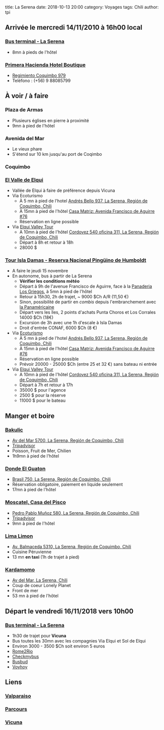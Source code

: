 title: La Serena
date: 2018-10-13 20:00
category: Voyages
tags: Chili
author: tpi


## Arrivée le mercredi 14/11/2010 à 16h00 local

### [Bus terminal - La Serena](https://www.google.com/maps/place/Bus+Terminal+-+La+Serena/@-29.9109984,-71.2588082,17z/data=!3m1!4b1!4m5!3m4!1s0x9691ca6eed3102a3:0x4e7a5c06135323cb!8m2!3d-29.9110031!4d-71.2566195)

* 8mn à pieds de l'hôtel

### [Primera Hacienda Hotel Boutique](http://primerahacienda.cl/)

* [Regimiento Coquimbo 979](https://www.google.com/maps/place/Regimiento+Coquimbo+979,+La+Serena,+Regi%C3%B3n+de+Coquimbo,+Chili/@-29.908524,-71.2531538,18z/data=!3m1!4b1!4m5!3m4!1s0x9691ca6f810ac8cb:0x1628589ae7e73db7!8m2!3d-29.9085263!4d-71.2520595)
* Teléfono : (+56) 9 88085799 

## À voir / à faire

### Plaza de Armas
* Plusieurs églises en pierre à proximité
* 9mn à pied de l'hôtel

### Avenida del Mar 
* Le vieux phare
* S'étend sur 10 km jusqu'au port de Coqimbo

### Coquimbo

### [El Valle de Elqui](http://www.ecoturismolaserena.cl/es_ES/portfolio/tour-valle-del-elqui/)
* Vallée de Elqui à faire de préférence depuis Vicuna
* Via Ecoturismo
    * À 5 mn à pied de l'hotel [Andrés Bello 937, La Serena, Región de Coquimbo, Chili](https://www.google.com/maps/place/Ecoturismo+La+Serena+-+Sucursal/@-29.9078603,-71.2547337,17z/data=!4m5!3m4!1s0x9691ca6fbeeeaaef:0xe2b059b7fd5095e3!8m2!3d-29.9077675!4d-71.2535232)
    * À 15mn à pied de l'hôtel [Casa Matriz: Avenida Francisco de Aguirre #76](https://www.google.com/maps/place/Ecoturismo+La+Serena+-+Casa+Matriz/@-29.9055764,-71.2624091,17z/data=!3m1!4b1!4m5!3m4!1s0x9691ca725db65209:0x7aee0243e7d9a76a!8m2!3d-29.9055811!4d-71.2602204)
    * Réservation en ligne possible
* Via [Elqui Valley Tour](http://goelqui.cl/tour-valle-de-elqui/)
    * A 10mn à pied de l'hôtel [Cordovez 540 oficina 311, La Serena, Región de Coquimbo, Chili](https://www.google.fr/maps/place/Gregorio+Cordovez+540,+oficina+311,+La+Serena,+Regi%C3%B3n+de+Coquimbo,+Chili/@-29.9031837,-71.251605,17z/data=!3m1!4b1!4m5!3m4!1s0x9691ca7afa483d63:0x4f77d759099c73b9!8m2!3d-29.9031837!4d-71.249411)
    * Départ à 8h et retour à 18h
    * 28000 $

### [Tour Isla Damas - Reserva Nacional Pingüino de Humboldt](https://fr.wikipedia.org/wiki/R%C3%A9serve_nationale_Ping%C3%BCino_de_Humboldt)
* A faire le jeudi 15 novembre
* En autonome, bus à partir de La Serena   
    * **Vérifier les conditions météo**
    * Départ à 9h de l'avenue Francisco de Aguirre, face à la [Panaderia Los Griegos](https://www.google.com/maps/place/Panaderia+y+rostiseria+los+griegos/@-29.9056158,-71.2547024,17z/data=!3m1!4b1!4m5!3m4!1s0x9691ca7004ab9db3:0xdd3a021b0515e98d!8m2!3d-29.9056205!4d-71.2525137), à 5mn à pied de l'hôtel
    * Retour à 15h30, 2h de trajet, ~ 9000 $Ch A/R (11,50 €)
    * Sinon, possibilité de partir en *combis* depuis l'embranchement avec [la Panaméricaine](https://www.google.com/maps/place/Ruta+5,+La+Serena,+Regi%C3%B3n+de+Coquimbo,+Chili/@-29.9025309,-71.2574624,17z/data=!4m5!3m4!1s0x915aae58996d1ff3:0x9bc1db8b120a2eea!8m2!3d-29.9023259!4d-71.2564403)
    * Départ vers les îles, 2 points d'achats Punta Choros et Los Corrales 14000 $Ch (18€)
    * Excursion de 3h avec une 1h d'escale à Isla Damas
    * Droit d'entrée CONAF, 6000 $Ch (8 €)
* Via [Ecoturismo](http://www.ecoturismolaserena.cl/es_ES/portfolio/tour-islas-damas/)
    * À 5 mn à pied de l'hotel [Andrés Bello 937, La Serena, Región de Coquimbo, Chili](https://www.google.com/maps/place/Ecoturismo+La+Serena+-+Sucursal/@-29.9078603,-71.2547337,17z/data=!4m5!3m4!1s0x9691ca6fbeeeaaef:0xe2b059b7fd5095e3!8m2!3d-29.9077675!4d-71.2535232)
    * À 15mn à pied de l'hôtel [Casa Matriz: Avenida Francisco de Aguirre #76](https://www.google.com/maps/place/Ecoturismo+La+Serena+-+Casa+Matriz/@-29.9055764,-71.2624091,17z/data=!3m1!4b1!4m5!3m4!1s0x9691ca725db65209:0x7aee0243e7d9a76a!8m2!3d-29.9055811!4d-71.2602204)
    * Réservation en ligne possible
    * Prévoir 20000 - 25000 $Ch (entre 25 et 32 €) sans bateau ni entrée
* Via [Elqui Valley Tour](http://goelqui.cl/tour-islas-damas/)
    * A 10mn à pied de l'hôtel [Cordovez 540 oficina 311, La Serena, Región de Coquimbo, Chili](https://www.google.fr/maps/place/Gregorio+Cordovez+540,+oficina+311,+La+Serena,+Regi%C3%B3n+de+Coquimbo,+Chili/@-29.9031837,-71.251605,17z/data=!3m1!4b1!4m5!3m4!1s0x9691ca7afa483d63:0x4f77d759099c73b9!8m2!3d-29.9031837!4d-71.249411)
    * Départ à 7h et retour à 17h
    * 35000 $ pour l'agence
    * 2500 $ pour la réserve
    * 11000 $ pour le bateau


## Manger et boire

### [Bakulic](http://www.bakulic.cl/)
* [Av del Mar 5700, La Serena, Región de Coquimbo, Chili](https://www.google.com/maps/place/Restaurant+Bakulic/@-29.9407135,-71.2889364,17z/data=!4m20!1m12!2m11!1srestaurants!3m6!1srestaurants!2sPrimera+Hacienda+Hotel+Boutique+-+Regimiento+Coquimbo+979,+La+Serena,+Regi%C3%B3n+de+Coquimbo,+Chili!3s0x9691ca6f810ab6b9:0x419e54284179e722!4m2!1d-71.2520595!2d-29.9085263!5m2!5m1!1s2018-10-30!3m6!1s0x9691ca2a1455e717:0xf763a902ba3cc888!5m1!1s2018-10-30!8m2!3d-29.9407135!4d-71.2867477)
* [Tripadvisor](https://www.tripadvisor.fr/Restaurant_Review-g303674-d2196562-Reviews-Bakulic-La_Serena_Coquimbo_Region.html)
* Poisson, Fruit de Mer, Chilien
* 1h9mn à pied de l'hôtel

### [Donde El Guaton](https://www.tripadvisor.fr/Restaurant_Review-g303674-d3369609-Reviews-Donde_el_Guaton-La_Serena_Coquimbo_Region.html)
* [Brasil 750, La Serena, Región de Coquimbo, Chili](https://www.google.com/maps/place/Restaurant+Donde+El+Guat%C3%B3n/@-29.9006183,-71.2482897,17z/data=!3m1!4b1!4m5!3m4!1s0x9691ca7bf4f8c28b:0x4e142e8c4f436bc4!8m2!3d-29.900623!4d-71.246101)
* Réservation obligatoire, paiement en liquide seulement
* 17mn à pied de l'hôtel

### [Moscatel, Casa del Pisco](http://www.moscatel.cl/)
* [Pedro Pablo Muñoz 580, La Serena, Región de Coquimbo, Chili](https://www.google.com/maps/place/Moscatel,+Casa+Del+Pisco+Chileno/@-29.904263,-71.2561447,17z/data=!4m8!1m2!2m1!1srestaurants!3m4!1s0x9691ca704f089203:0x294d35d6d02e166!8m2!3d-29.904263!4d-71.253956)
* [Tripadvisor](https://www.tripadvisor.fr/Restaurant_Review-g303674-d12930401-Reviews-Moscatel_Casa_del_Pisco_Chileno-La_Serena_Coquimbo_Region.html)
* 9mn à pied de l'hôtel

### [Lima Limon](http://www.limalimonrest.cl/)
* [Av. Balmaceda 5310, La Serena, Región de Coquimbo, Chili](https://www.google.com/maps/place/Restaurant+Lima+Lim%C3%B3n+(La+Serena)/@-29.9451769,-71.2678938,17z/data=!3m1!4b1!4m5!3m4!1s0x9691cbca44324371:0xdc5c6a607a439b5a!8m2!3d-29.9451816!4d-71.2657051)
* Cuisine Péruvienne
* 13 mn **en taxi** (1h de trajet à pied)

### [Kardamomo](https://www.tripadvisor.fr/Restaurant_Review-g303674-d2027875-Reviews-Kardamomo-La_Serena_Coquimbo_Region.html)
* [Av del Mar, La Serena, Chili](https://www.google.fr/maps/place/Karda+Momo/@-29.9298404,-71.2800369,12z/data=!4m8!1m2!2m1!1sKardamomo+La+Serena,+Chili!3m4!1s0x9691ca25cbb2c347:0xed73249309bef503!8m2!3d-29.9298073!4d-71.2801002)
* Coup de coeur Lonely Planet
* Front de mer
* 53 mn à pied de l'hôtel


## Départ le vendredi 16/11/2018 vers 10h00

### [Bus terminal - La Serena](https://www.google.com/maps/place/Bus+Terminal+-+La+Serena/@-29.9109984,-71.2588082,17z/data=!3m1!4b1!4m5!3m4!1s0x9691ca6eed3102a3:0x4e7a5c06135323cb!8m2!3d-29.9110031!4d-71.2566195)


* 1h30 de trajet pour **Vicuna** 
* Bus toutes les 30mn avec les compagnies Via Elqui et Sol de Elqui
* Environ 3000 - 3500 $Ch soit environ 5 euros
* [Rome2Rio](https://wwww.rome2rio.com/fr/)
* [Checkmybus](https://www.checkmybus.fr)
* [Busbud](https://www.busbud.com)
* [Voyhoy](https://voychoy.com)

## Liens

### [Valparaiso](http://tse-tse.org/2018/10/valparaiso/)

### [Parcours](http://tse-tse.org/2018/10/chili-2018/)

### [Vicuna](http://tse-tse.org/2018/10/vicuna/)
